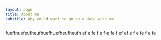 ```yaml
---
layout: page
title: About me
subtitle: Why you'd want to go on a date with me
---
```


fueffnuefeufheufhuefhuefheufheufh ef e
 fe
 f e
  f
  e
   fe f
   ef ef e
    f
    e
    fe
    f 
    e 
    fe
    
    
